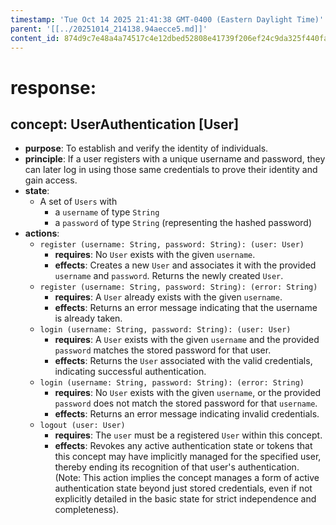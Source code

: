 ```yaml
---
timestamp: 'Tue Oct 14 2025 21:41:38 GMT-0400 (Eastern Daylight Time)'
parent: '[[../20251014_214138.94aecce5.md]]'
content_id: 874d9c7e48a4a74517c4e12dbed52808e41739f206ef24c9da325f440fa63f8e
---
```


# response:

## concept: UserAuthentication \[User]

* **purpose**: To establish and verify the identity of individuals.
* **principle**: If a user registers with a unique username and password, they can later log in using those same credentials to prove their identity and gain access.
* **state**:
  * A set of `Users` with
    * a `username` of type `String`
    * a `password` of type `String` (representing the hashed password)
* **actions**:
  * `register (username: String, password: String): (user: User)`
    * **requires**: No `User` exists with the given `username`.
    * **effects**: Creates a new `User` and associates it with the provided `username` and `password`. Returns the newly created `User`.
  * `register (username: String, password: String): (error: String)`
    * **requires**: A `User` already exists with the given `username`.
    * **effects**: Returns an error message indicating that the username is already taken.
  * `login (username: String, password: String): (user: User)`
    * **requires**: A `User` exists with the given `username` and the provided `password` matches the stored password for that user.
    * **effects**: Returns the `User` associated with the valid credentials, indicating successful authentication.
  * `login (username: String, password: String): (error: String)`
    * **requires**: No `User` exists with the given `username`, or the provided `password` does not match the stored password for that `username`.
    * **effects**: Returns an error message indicating invalid credentials.
  * `logout (user: User)`
    * **requires**: The `user` must be a registered `User` within this concept.
    * **effects**: Revokes any active authentication state or tokens that this concept may have implicitly managed for the specified user, thereby ending its recognition of that user's authentication. (Note: This action implies the concept manages a form of active authentication state beyond just stored credentials, even if not explicitly detailed in the basic state for strict independence and completeness).

